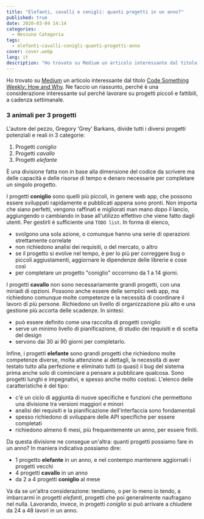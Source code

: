 ```yaml
---
title: "Elefanti, cavalli e conigli: quanti progetti in un anno?"
published: true
date: 2020-03-04 14:14
categories:
  - Nessuna Categoria
tags:
  - elefanti-cavalli-conigli-quanti-progetti-anno
cover: cover.webp
lang: it
description: "Ho trovato su Medium un articolo interessante dal titolo Code Something Weekly: How and Why. Ne faccio un riassunto, perché è una considerazione interessante sul perché lavorare su progetti piccoli e fattibili, a cadenza settimanale."
---
```


Ho trovato su [Medium](https://medium.com/) un articolo interessante dal titolo [Code Something Weekly: How and Why](https://medium.com/@vapurrmaid/code-something-weekly-how-and-why-44640d279ca1). Ne faccio un riassunto, perché è una considerazione interessante sul perché lavorare su progetti piccoli e fattibili, a cadenza settimanale.

### 3 animali per 3 progetti

L'autore del pezzo, Gregory ‘Grey’ Barkans, divide tutti i diversi progetti potenziali e reali in 3 categorie:

1. Progetti *coniglio*
2. Progetti *cavallo*
3. Progetti *elefante*

È una divisione fatta non in base alla dimensione del codice da scrivere ma delle capacità e delle risorse di tempo e denaro necessarie per completare un singolo progetto.

I progetti **coniglio** sono quelli più piccoli, in genere web app, che possono essere sviluppati rapidamente e pubblicati appena sono pronti. Non importa che siano perfetti, vengono raffinati e migliorati man mano dopo il lancio, aggiungendo o cambiando in base all'utilizzo effettivo che viene fatto dagli utenti. Per gestirli è sufficiente una `TODO list`. In forma di elenco,

* svolgono una sola azione, o comunque hanno una serie di operazioni strettamente correlate
* non richiedono analisi dei requisiti, o del mercato, o altro
* se il progetto si evolve nel tempo, è per lo più per correggere bug o piccoli aggiustamenti, aggiornare le dipendenze delle librerie e cose così
* per completare un progetto "coniglio" occorrono da 1 a 14 giorni.

I progetti **cavallo** non sono necessariamente grandi progetti, con una miriadi di opzioni. Possono anche essere delle semplici web app, ma richiedono comunque molte competenze e la necessità di coordinare il lavoro di più persone. Richiedono un livello di organizzazione più alto e una gestione più accorta delle scadenze. In sintesi:

* può essere definito come una raccolta di progetti coniglio
* serve un minimo livello di pianificazione, di studio dei requisiti e di scelta del design
* servono dai 30 ai 90 giorni per completarlo.

Infine, i progetti **elefante** sono grandi progetti che richiedono molte competenze diverse, molta attenzione ai dettagli, la necessità di aver testato tutto alla perfezione e eliminato tutti (o quasi)  ii bug del sistema prima anche solo di cominciare a pensare a pubblicare qualcosa. Sono progetti lunghi e impegnativi, e spesso anche molto costosi. L'elenco delle caratteristiche è del tipo:

* c'è un ciclo di aggiunta di nuove specifiche e funzioni che permettono una divisione tra versioni maggiori e minori
* analisi dei requisiti e la pianificazione dell'interfaccia sono fondamentali
* spesso richiedono di sviluppare delle API specifiche per essere completati
* richiedono almeno 6 mesi, più frequentemente un anno, per essere finiti.

Da questa divisione ne consegue un'altra: quanti progetti possiamo fare in un anno? In maniera indicativa possiamo dire:

- 1 progetto **elefante** in un anno, e nel contempo mantenere aggiornati i progetti vecchi
- 4 progetti **cavallo** in un anno
- da 2 a 4 progetti **coniglio** al mese

Va da se un'altra considerazione: tendiamo, o per lo meno io tendo, a imbarcarmi in progetti _elefanti_, progetti che poi generalmente naufragano nel nulla. Lavorando, invece, in progetti _coniglio_ si può arrivare a chiudere da 24 a 48 lavori in un anno.
